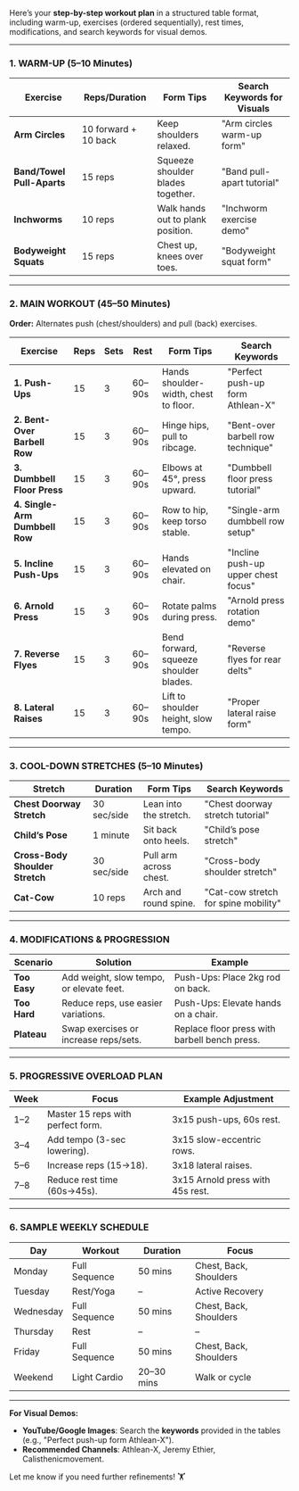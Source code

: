 Here’s your **step-by-step workout plan** in a structured table format, including warm-up, exercises (ordered sequentially), rest times, modifications, and search keywords for visual demos.  

---

### **1. WARM-UP (5–10 Minutes)**  
| **Exercise**               | **Reps/Duration**      | **Form Tips**                          | **Search Keywords for Visuals**            |  
|-----------------------------|------------------------|----------------------------------------|--------------------------------------------|  
| **Arm Circles**             | 10 forward + 10 back   | Keep shoulders relaxed.                | "Arm circles warm-up form"                 |  
| **Band/Towel Pull-Aparts**  | 15 reps                | Squeeze shoulder blades together.      | "Band pull-apart tutorial"                 |  
| **Inchworms**               | 10 reps                | Walk hands out to plank position.      | "Inchworm exercise demo"                   |  
| **Bodyweight Squats**       | 15 reps                | Chest up, knees over toes.             | "Bodyweight squat form"                    |  

---

### **2. MAIN WORKOUT (45–50 Minutes)**  
**Order:** Alternates push (chest/shoulders) and pull (back) exercises.  

| **Exercise**                | **Reps** | **Sets** | **Rest** | **Form Tips**                          | **Search Keywords**                    |  
|-----------------------------|----------|----------|----------|----------------------------------------|----------------------------------------|  
| **1. Push-Ups**             | 15       | 3        | 60–90s   | Hands shoulder-width, chest to floor.  | "Perfect push-up form Athlean-X"       |  
| **2. Bent-Over Barbell Row**| 15       | 3        | 60–90s   | Hinge hips, pull to ribcage.           | "Bent-over barbell row technique"      |  
| **3. Dumbbell Floor Press** | 15       | 3        | 60–90s   | Elbows at 45°, press upward.           | "Dumbbell floor press tutorial"        |  
| **4. Single-Arm Dumbbell Row** | 15    | 3        | 60–90s   | Row to hip, keep torso stable.         | "Single-arm dumbbell row setup"        |  
| **5. Incline Push-Ups**     | 15       | 3        | 60–90s   | Hands elevated on chair.               | "Incline push-up upper chest focus"    |  
| **6. Arnold Press**         | 15       | 3        | 60–90s   | Rotate palms during press.             | "Arnold press rotation demo"           |  
| **7. Reverse Flyes**        | 15       | 3        | 60–90s   | Bend forward, squeeze shoulder blades. | "Reverse flyes for rear delts"         |  
| **8. Lateral Raises**       | 15       | 3        | 60–90s   | Lift to shoulder height, slow tempo.   | "Proper lateral raise form"            |  

---

### **3. COOL-DOWN STRETCHES (5–10 Minutes)**  
| **Stretch**                 | **Duration**      | **Form Tips**                     | **Search Keywords**                     |  
|-----------------------------|-------------------|-----------------------------------|-----------------------------------------|  
| **Chest Doorway Stretch**   | 30 sec/side       | Lean into the stretch.            | "Chest doorway stretch tutorial"        |  
| **Child’s Pose**            | 1 minute          | Sit back onto heels.              | "Child’s pose stretch"                  |  
| **Cross-Body Shoulder Stretch** | 30 sec/side   | Pull arm across chest.            | "Cross-body shoulder stretch"           |  
| **Cat-Cow**                 | 10 reps           | Arch and round spine.             | "Cat-cow stretch for spine mobility"    |  

---

### **4. MODIFICATIONS & PROGRESSION**  
| **Scenario**          | **Solution**                              | **Example**                                  |  
|------------------------|-------------------------------------------|----------------------------------------------|  
| **Too Easy**           | Add weight, slow tempo, or elevate feet.  | Push-Ups: Place 2kg rod on back.             |  
| **Too Hard**           | Reduce reps, use easier variations.       | Push-Ups: Elevate hands on a chair.          |  
| **Plateau**            | Swap exercises or increase reps/sets.     | Replace floor press with barbell bench press.|  

---

### **5. PROGRESSIVE OVERLOAD PLAN**  
| **Week** | **Focus**                         | **Example Adjustment**                      |  
|----------|-----------------------------------|---------------------------------------------|  
| 1–2      | Master 15 reps with perfect form. | 3x15 push-ups, 60s rest.                    |  
| 3–4      | Add tempo (3-sec lowering).       | 3x15 slow-eccentric rows.                   |  
| 5–6      | Increase reps (15→18).            | 3x18 lateral raises.                        |  
| 7–8      | Reduce rest time (60s→45s).       | 3x15 Arnold press with 45s rest.            |  

---

### **6. SAMPLE WEEKLY SCHEDULE**  
| **Day**   | **Workout**      | **Duration** | **Focus**                |  
|-----------|------------------|--------------|--------------------------|  
| Monday    | Full Sequence    | 50 mins      | Chest, Back, Shoulders   |  
| Tuesday   | Rest/Yoga        | –            | Active Recovery          |  
| Wednesday | Full Sequence    | 50 mins      | Chest, Back, Shoulders   |  
| Thursday  | Rest             | –            | –                        |  
| Friday    | Full Sequence    | 50 mins      | Chest, Back, Shoulders   |  
| Weekend   | Light Cardio     | 20–30 mins   | Walk or cycle            |  

---

**For Visual Demos:**  
- **YouTube/Google Images**: Search the **keywords** provided in the tables (e.g., "Perfect push-up form Athlean-X").  
- **Recommended Channels**: Athlean-X, Jeremy Ethier, Calisthenicmovement.  

Let me know if you need further refinements! 🏋️
